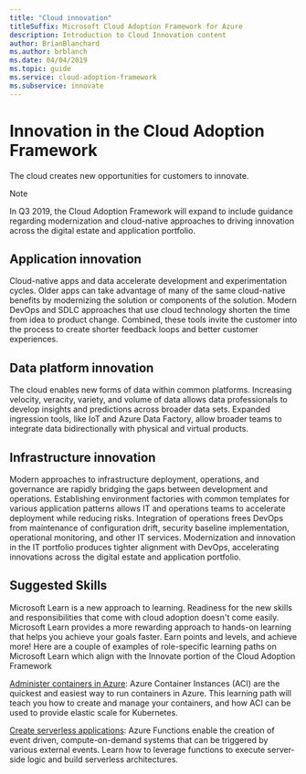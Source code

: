 ```yaml
---
title: "Cloud innovation"
titleSuffix: Microsoft Cloud Adoption Framework for Azure
description: Introduction to Cloud Innovation content
author: BrianBlanchard
ms.author: brblanch
ms.date: 04/04/2019
ms.topic: guide
ms.service: cloud-adoption-framework
ms.subservice: innovate
---
```


# Innovation in the Cloud Adoption Framework

The cloud creates new opportunities for customers to innovate.

> [!NOTE]
> In Q3 2019, the Cloud Adoption Framework will expand to include guidance regarding modernization and cloud-native approaches to driving innovation across the digital estate and application portfolio.

## Application innovation

Cloud-native apps and data accelerate development and experimentation cycles. Older apps can take advantage of many of the same cloud-native benefits by modernizing the solution or components of the solution. Modern DevOps and SDLC approaches that use cloud technology shorten the time from idea to product change. Combined, these tools invite the customer into the process to create shorter feedback loops and better customer experiences.

## Data platform innovation

The cloud enables new forms of data within common platforms. Increasing velocity, veracity, variety, and volume of data allows data professionals to develop insights and predictions across broader data sets. Expanded ingression tools, like IoT and Azure Data Factory, allow broader teams to integrate data bidirectionally with physical and virtual products.

## Infrastructure innovation

Modern approaches to infrastructure deployment, operations, and governance are rapidly bridging the gaps between development and operations. Establishing environment factories with common templates for various application patterns allows IT and operations teams to accelerate deployment while reducing risks. Integration of operations frees DevOps from maintenance of configuration drift, security baseline implementation, operational monitoring, and other IT services. Modernization and innovation in the IT portfolio produces tighter alignment with DevOps, accelerating innovations across the digital estate and application portfolio.

## Suggested Skills

Microsoft Learn is a new approach to learning. Readiness for the new skills and responsibilities that come with cloud adoption doesn't come easily. Microsoft Learn provides a more rewarding approach to hands-on learning that helps you achieve your goals faster. Earn points and levels, and achieve more!
Here are a couple of examples of role-specific learning paths on Microsoft Learn which align with the Innovate portion of the Cloud Adoption Framework

[Administer containers in Azure](https://docs.microsoft.com/learn/paths/administer-containers-in-azure/): Azure Container Instances (ACI) are the quickest and easiest way to run containers in Azure. This learning path will teach you how to create and manage your containers, and how ACI can be used to provide elastic scale for Kubernetes.

[Create serverless applications](https://docs.microsoft.com/learn/paths/create-serverless-applications/): Azure Functions enable the creation of event driven, compute-on-demand systems that can be triggered by various external events. Learn how to leverage functions to execute server-side logic and build serverless architectures.

